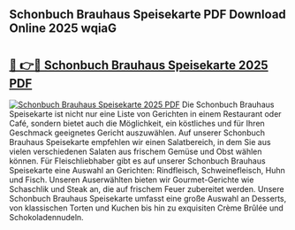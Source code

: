 ## Schonbuch Brauhaus Speisekarte PDF Download Online 2025 wqiaG

# <h2><a href="http://gc6phd.nevu.top/?p=Schonbuch+Brauhaus+Speisekarte">🔗 👉🔴 Schonbuch Brauhaus Speisekarte 2025 PDF</a></h2>

[![Schonbuch Brauhaus Speisekarte 2025 PDF](https://i.imgur.com/dBaPXMq.png)](http://gc6phd.nevu.top/?p=Schonbuch+Brauhaus+Speisekarte)
Die Schonbuch Brauhaus Speisekarte ist nicht nur eine Liste von Gerichten in einem Restaurant oder Café, sondern bietet auch die Möglichkeit, ein köstliches und für Ihren Geschmack geeignetes Gericht auszuwählen. Auf unserer Schonbuch Brauhaus Speisekarte empfehlen wir einen Salatbereich, in dem Sie aus vielen verschiedenen Salaten aus frischem Gemüse und Obst wählen können. Für Fleischliebhaber gibt es auf unserer Schonbuch Brauhaus Speisekarte eine Auswahl an Gerichten: Rindfleisch, Schweinefleisch, Huhn und Fisch. Unseren Auserwählten bieten wir Gourmet-Gerichte wie Schaschlik und Steak an, die auf frischem Feuer zubereitet werden. Unsere Schonbuch Brauhaus Speisekarte umfasst eine große Auswahl an Desserts, von klassischen Torten und Kuchen bis hin zu exquisiten Crème Brûlée und Schokoladennudeln.
